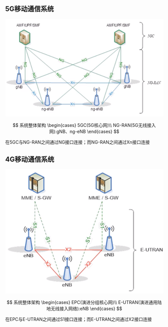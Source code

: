 
## 5G移动通信系统
![](/Image/01.png)

$$
系统整体架构
\begin{cases}
5GC(5G核心网)\\
NG-RAN(5G无线接入网):gNB、ng-eNB
\end{cases}
$$

在5GC与NG-RAN之间通过NG接口连接；而NG-RAN之间通过Xn接口连接

## 4G移动通信系统
![](/Image/02.png)

$$
系统整体架构
\begin{cases}
EPC(演进分组核心网)\\
E-UTRAN(演进通用陆地无线接入网络):eNB
\end{cases}
$$

在EPC与E-UTRAN之间通过S1接口连接；而E-UTRAN之间通过X2接口连接

